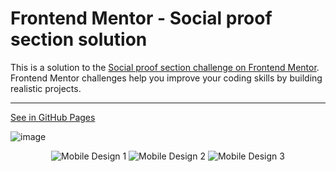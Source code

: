 # Frontend Mentor - Social proof section solution

This is a solution to the [Social proof section challenge on Frontend Mentor](https://www.frontendmentor.io/challenges/social-proof-section-6e0qTv_bA). Frontend Mentor challenges help you improve your coding skills by building realistic projects.

---

[See in GitHub Pages](https://OTF31.github.io/social-proof-section/)

![image](https://user-images.githubusercontent.com/75378049/162020111-c309d7d3-945d-4119-865b-b23c29c77a72.png)


<p align="center">
  <img src="https://user-images.githubusercontent.com/75378049/162020706-de0125aa-e7ac-4d58-98e3-831e81e050be.png" alt="Mobile Design 1"/>
  
  <img src="https://user-images.githubusercontent.com/75378049/162020979-e04a4e24-923f-40cc-b3a2-7436876299a8.png" alt="Mobile Design 2"/>
  
  <img src="https://user-images.githubusercontent.com/75378049/162021177-ff5b1886-3df8-4186-b9f3-83543ce93293.png" alt="Mobile Design 3"/>
</p>
